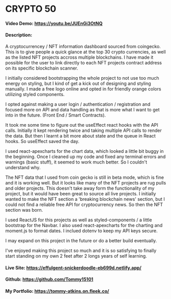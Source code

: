 # CRYPTO 50

#### Video Demo: https://youtu.be/JUEnGi3OtNQ

#### Description:

A cryptocurrencey / NFT information dashboard sourced from coingecko. This is to give people a quick glance at the top 30 crypto currencies, as well as the listed NFT projects accross multiple blockchains. I have made it possible for the user to link directly to each NFT projects contract address on its specific blockchain scanner.

I initially considered bootstrapping the whole project to not use too much energy on styling, but I kind of get a kick out of designing and styling manually. I made a free logo online and opted in for friendly orange colors utilizing styled components.

I opted against making a user login / authentication / registration and focused more on API and data handling as that is more what I want to get into in the future. (Front End / Smart Contracts).

It took me some time to figure out the useEffect react hooks with the API calls. Initially it kept rendering twice and taking multiple API calls to render the data. But then I learnt a bit more about state and the queue in React hooks. So useEffect saved the day.

I used react-apexcharts for the chart data, which looked a little bit buggy in the beginning. Once I cleaned up my code and fixed any terminal errors and warnings (basic stuff), it seemed to work much better. So I couldn't understand why.

The NFT data that I used from coin gecko is still in beta mode, which is fine and it is working well. But it looks like many of the NFT projects are rug pulls and older projects. This doesn't take away form the functionality of my project, but it would have been great to source all live projects.
I initially wanted to make the NFT section a 'breaking blockchain news' section, but I could not find a reliable free API for cryptocurrency news. So then the NFT section was born.

I used ReactJS for this projects as well as styled-components / a little bootstrap for the Navbar.
I also used react-apexcharts for the charting and moment.js to format dates.
I inclued dotenv to keep my API keys secure.

I may expand on this project in the future or do a better build eventually.

I've enjoyed making this project so much and it is so satisfying to finally start standing on my own 2 feet after 2 longs years of self learning.

#### Live Site: https://effulgent-snickerdoodle-eb699d.netlify.app/

#### Github: https://github.com/Tommy15101

#### My Portfolio: https://tommy-atkins.on.fleek.co/
